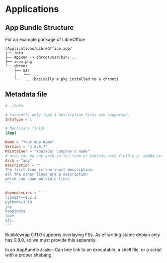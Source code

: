 # Applications

## App Bundle Structure
For an example package of LibreOffice
```
/Applications/LibreOffice.app/
├── info
├── AppRun -> chroot/usr/bin/...
├── icon.png
└── chroot
	├── usr
	│	└── ...
	└── ... (basically a pkg installed to a chroot)
```

## Metadata file
```toml
# ./info

# currently only type 1 description files are supported.
InfoType = 1

# Neccesary fields
[App]

Name = "Your App Name"
Version = "4.5.6.7"
Maintainer = "You/Your company's name"
# Arch can be any arch in the form of Debians arch field e.g. amd64 arm64 i386 etc.
Arch = "any"
Description = '''
The first line is the short description.
All the other lines are a description
which can span multiple lines.
'''

dependencies = '''
libsqsh==1.2.3
python>=3.10
joy
happiness
love
etc.
'''
```

Bubblewrap 0.11.0 supports overlaying FSs. As of writing stable debian only has 0.8.0, so we must provide this seperatly.

In an AppBundle ```AppRun``` Can bee link to an executable, a shell file, or a script with a
proper shebang.